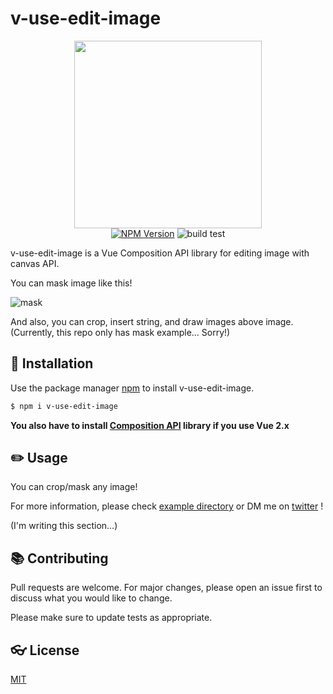 # v-use-edit-image

<p align="center">
<img src="https://user-images.githubusercontent.com/15419227/103265552-34feec80-49f1-11eb-8676-1cb6b73fb5cb.png" width="300"/><br>
<a href="https://www.npmjs.com/package/v-use-edit-image" target="__blank"><img alt="NPM Version" src="https://img.shields.io/npm/v/v-use-edit-image"/></a>
<img alt="build test" src="https://github.com/Spice-Z/v-use-edit-image/workflows/build%20test/badge.svg"/>
</p>

v-use-edit-image is a Vue Composition API library for editing image with canvas API.

You can mask image like this!

![mask](https://user-images.githubusercontent.com/15419227/101368325-58e77a80-38ea-11eb-9134-73ab861cc87e.gif)

And also, you can crop, insert string, and draw images above image.
(Currently, this repo only has mask example... Sorry!)

## 🚀 Installation

Use the package manager [npm](https://www.npmjs.com/package/v-use-edit-image) to install v-use-edit-image.

```bash
$ npm i v-use-edit-image
```

**You also have to install [Composition API](https://github.com/vuejs/composition-api) library if you use Vue 2.x**

## ✏️ Usage
You can crop/mask any image!

For more information, please check [example directory](https://github.com/Spice-Z/v-use-edit-image/tree/main/example) or DM me on [twitter](https://twitter.com/rabspice) !

(I'm writing this section...)

## 📚 Contributing
Pull requests are welcome. For major changes, please open an issue first to discuss what you would like to change.

Please make sure to update tests as appropriate.

## 👓 License
[MIT](https://choosealicense.com/licenses/mit/)
